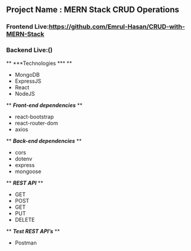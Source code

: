 ## Project Name : MERN Stack CRUD Operations

### Frontend Live:https://github.com/Emrul-Hasan/CRUD-with-MERN-Stack
### Backend Live:()

** ***Technologies *** **
* MongoDB
* ExpressJS
* React
* NodeJS

** ***Front-end dependencies*** **
* react-bootstrap
* react-router-dom
* axios

** ***Back-end dependencies*** **
* cors
* dotenv
* express
* mongoose

** ***REST API*** **
* GET	
* POST	
* GET	
* PUT	
* DELETE

** ***Test REST API’s*** **
* Postman